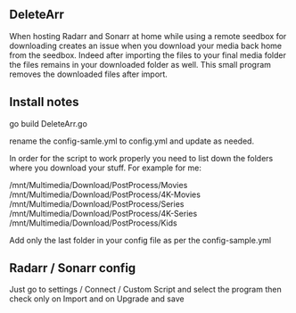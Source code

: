 ## DeleteArr

When hosting Radarr and Sonarr at home while using a remote seedbox for downloading creates an issue when you download your media back home from the seedbox.
Indeed after importing the files to your final media folder the files remains in your downloaded folder as well.
This small program removes the downloaded files after import.

## Install notes

go build DeleteArr.go

rename the config-samle.yml to config.yml and update as needed.

In order for the script to work properly you need to list down the folders where you download your stuff.
For example for me:

/mnt/Multimedia/Download/PostProcess/Movies
/mnt/Multimedia/Download/PostProcess/4K-Movies
/mnt/Multimedia/Download/PostProcess/Series
/mnt/Multimedia/Download/PostProcess/4K-Series
/mnt/Multimedia/Download/PostProcess/Kids

Add only the last folder in your config file as per the config-sample.yml

## Radarr / Sonarr config
Just go to settings / Connect / Custom Script and select the program then check only on Import and on Upgrade and save
